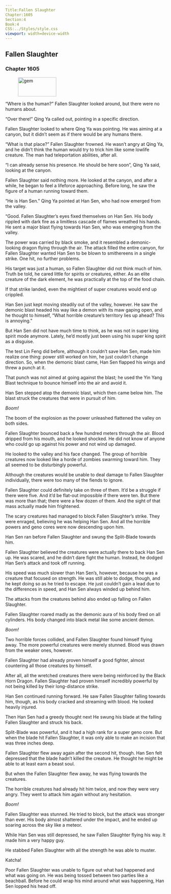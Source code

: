```yaml
---
Title:Fallen Slaughter 
Chapter:1605 
Section:4 
Book:4 
CSS:../Styles/style.css 
viewport: width=device-width
---
```

  
## Fallen Slaughter
### Chapter 1605
  
<figure>
	<img src="../Images/gem.gif" alt="gem" id="gem" width="120" height="60" />
</figure>
  

  
“Where is the human?” Fallen Slaughter looked around, but there were no humans about.

“Over there!” Qing Ya called out, pointing in a specific direction.

Fallen Slaughter looked to where Qing Ya was pointing. He was aiming at a canyon, but it didn’t seem as if there would be any humans there.

“What is that place?” Fallen Slaughter frowned. He wasn’t angry at Qing Ya, and he didn’t think the human would try to trick him like some lowlife creature. The man had teleportation abilities, after all.

“I can already sense his presence. He should be here soon”, Qing Ya said, looking at the canyon.

Fallen Slaughter said nothing more. He looked at the canyon, and after a while, he began to feel a lifeforce approaching. Before long, he saw the figure of a human running toward them.

“He is Han Sen.” Qing Ya pointed at Han Sen, who had now emerged from the valley.

“Good. Fallen Slaughter’s eyes fixed themselves on Han Sen. His body rippled with dark fire as a limitless cascade of flames wreathed his hands. He sent a major blast flying towards Han Sen, who was emerging from the valley.

The power was carried by black smoke, and it resembled a demonic-looking dragon flying through the air. The attack filled the entire canyon, for Fallen Slaughter wanted Han Sen to be blown to smithereens in a single strike. One hit, no further problems.

His target was just a human, so Fallen Slaughter did not think much of him. Truth be told, he cared little for spirits or creatures, either. As an elite creature of the dark element, he was practically at the top of the food chain.

If that strike landed, even the mightiest of super creatures would end up crippled.

Han Sen just kept moving steadily out of the valley, however. He saw the demonic blast headed his way like a demon with its maw gaping open, and he thought to himself, “What horrible creature’s territory lies up ahead? This is annoying.”

But Han Sen did not have much time to think, as he was not in super king spirit mode anymore. Lately, he’d mostly just been using his super king spirit as a disguise.

The test Lin Feng did before, although it couldn’t save Han Sen, made him realize one thing: power still worked on him, he just couldn’t change direction. So, when the demonic blast came, Han Sen flapped his wings and threw a punch at it.

That punch was not aimed at going against the blast; he used the Yin Yang Blast technique to bounce himself into the air and avoid it.

Han Sen stepped atop the demonic blast, which then came below him. The blast struck the creatures that were in pursuit of him.

*Boom!*

The boom of the explosion as the power unleashed flattened the valley on both sides.

Fallen Slaughter bounced back a few hundred meters through the air. Blood dripped from his mouth, and he looked shocked. He did not know of anyone who could go up against his power and not wind up damaged.

He looked to the valley and his face changed. The group of horrible creatures now looked like a horde of zombies swarming toward him. They all seemed to be disturbingly powerful.

Although the creatures would be unable to deal damage to Fallen Slaughter individually, there were too many of the fiends to ignore.

Fallen Slaughter could definitely take on three of them. It’d be a struggle if there were five. And it’d be flat-out impossible if there were ten. But there was more than that; there were a few dozen of them. And the sight of that mass actually made him frightened.

The scary creatures had managed to block Fallen Slaughter’s strike. They were enraged, believing he was helping Han Sen. And all the horrible powers and geno cores were now descending upon him.

Han Sen ran before Fallen Slaughter and swung the Split-Blade towards him.

Fallen Slaughter believed the creatures were actually there to back Han Sen up. He was scared, and he didn’t dare fight the human. Instead, he dodged Han Sen’s attack and took off running.

His speed was much slower than Han Sen’s, however, because he was a creature that focused on strength. He was still able to dodge, though, and he kept doing so as he tried to escape. He just couldn’t gain a lead due to the differences in speed, and Han Sen always winded up behind him.

The attacks from the creatures behind also ended up falling on Fallen Slaughter.

Fallen Slaughter roared madly as the demonic aura of his body fired on all cylinders. His body changed into black metal like some ancient demon.

*Boom!*

Two horrible forces collided, and Fallen Slaughter found himself flying away. The more powerful creatures were merely stunned. Blood was drawn from the weaker ones, however.

Fallen Slaughter had already proven himself a good fighter, almost countering all those creatures by himself.

After all, all the wretched creatures there were being reinforced by the Black Horn Dragon. Fallen Slaughter had proven himself incredibly powerful by not being killed by their long-distance strike.

Han Sen continued running forward. He saw Fallen Slaughter falling towards him, though, as his body cracked and streaming with blood. He looked heavily injured.

Then Han Sen had a greedy thought next He swung his blade at the falling Fallen Slaughter and struck his back.

Split-Blade was powerful, and it had a high rank for a super geno core. But when the blade hit Fallen Slaughter, it was only able to make an incision that was three inches deep.

Fallen Slaughter flew away again after the second hit, though. Han Sen felt depressed that the blade hadn’t killed the creature. He thought he might be able to at least earn a beast soul.

But when the Fallen Slaughter flew away, he was flying towards the creatures.

The horrible creatures had already hit him twice, and now they were very angry. They went to attack him again without any hesitation.

*Boom!*

Fallen Slaughter was stunned. He tried to block, but the attack was stronger than ever. His body almost shattered under the impact, and he ended up soaring across the sky like a meteor.

While Han Sen was still depressed, he saw Fallen Slaughter flying his way. It made him a very happy guy.

He stabbed Fallen Slaughter with all the strength he was able to muster.

Katcha!

Poor Fallen Slaughter was unable to figure out what had happened and what was going on. He was being tossed between two parties like a beachball. Before he could wrap his mind around what was happening, Han Sen lopped his head off.